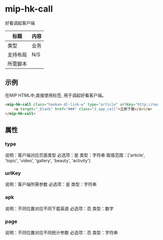 ﻿# mip-hk-call

好看调起客户端

|标题|内容|
|---|---|
|类型|业务|
|支持布局|N/S|
|所需脚本||

## 示例

在MIP HTML中,直接使用标签, 用于调起好看客户端。

```html
<mip-hk-call class="haokan-dl-link-w" type="article" urlKey="http://news.yesky.com/focus/145/106124645.shtml" apk="5" page="erji_detail_news">
    <a target="_blank" href="###" class="J_app_call">立即下载</i></a>
</mip-hk-call>
```

## 属性

### type

说明：客户端对应页面类型
必选项：是
类型：字符串
取值范围：['article', 'topic', 'video', 'gallery', 'beauty', 'activity']

### urlKey

说明：客户端所需参数
必选项：是
类型：字符串

### apk

说明：不同位置对应不同下载渠道
必选项：否
类型：数字

### page

说明：不同位置对应不同统计参数
必选项：否
类型：字符串
